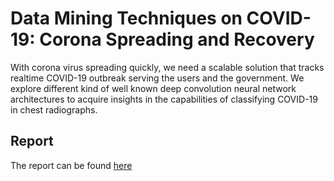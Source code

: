 # Data Mining Techniques on COVID-19: Corona Spreading and Recovery
With corona virus spreading quickly, we need a scalable solution that tracks realtime COVID-19 outbreak serving the users and the government. We explore different kind of well known deep convolution neural network architectures to acquire insights in the capabilities of classifying COVID-19 in chest radiographs.

## Report
The report can be found [here](paper.pdf)
